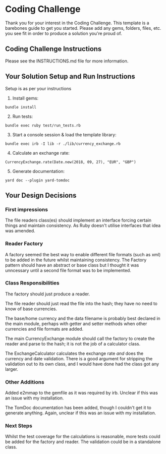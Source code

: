 # Coding Challenge

Thank you for your interest in the Coding Challenge. This template is a barebones guide to get you started. Please add any gems, folders, files, etc. you see fit in order to produce a solution you're proud of.

## Coding Challenge Instructions

Please see the INSTRUCTIONS.md file for more information.

## Your Solution Setup and Run Instructions

Setup is as per your instructions

1. Install gems:

```
bundle install
```

2. Run tests:

```
bundle exec ruby test/run_tests.rb
```

3. Start a console session & load the template library:

```
bundle exec irb -I lib -r ./lib/currency_exchange.rb
```

4. Calculate an exchange rate:

```
CurrencyExchange.rate(Date.new(2018, 09, 27), "EUR", "GBP")
```

5. Generate documentation:

```
yard doc --plugin yard-tomdoc
```

## Your Design Decisions

### First impressions

The file readers class(es) should implement an interface forcing certain things and maintain consistency. As Ruby doesn't utilise interfaces that idea was amended.

### Reader Factory

A factory seemed the best way to enable different file formats (such as xml) to be added in the future whilst maintaining consistency.
The Factory pattern should have an abstract or base class but I thought it was unncessary until a second file format was to be implemented.

### Class Responsibilities

The factory should just produce a reader.

The file reader should just read the file into the hash; they have no need to know of base currencies.

The base/home currency and the data filename is probably best declared in the main module, perhaps with getter and setter methods when other currencies and file formats are added.

The main CurrencyExchange module should call the factory to create the reader and parse to the hash; it is not the job of a calculator class.

The ExchangeCalculator calculates the exchange rate _and_ does the currency and date validation. There is a good argument for stripping the validation out to its own class, and I would have done had the class got any larger.

### Other Additions

Added e2mmap to the gemfile as it was required by irb. Unclear if this was an issue with my installation.

The TomDoc documentation has been added, though I couldn't get it to generate anything. Again, unclear if this was an issue with my installation.

### Next Steps

Whilst the test coverage for the calculations is reasonable, more tests could be added for the factory and reader.
The validation could be in a standalone class.
